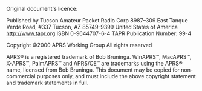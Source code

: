 
Original document's licence:

Published by
Tucson Amateur Packet Radio Corp
8987–309 East Tanque Verde Road, #337
Tucson, AZ 85749-9399
United States of America
http://www.tapr.org
ISBN 0-9644707-6-4
TAPR Publication Number: 99-4

Copyright ©2000 APRS Working Group
All rights reserved

APRS® is a registered trademark of Bob Bruninga.
WinAPRS™, MacAPRS™, X-APRS™, PalmAPRS™ and APRS/CE™
are trademarks using the APRS® name, licensed from Bob Bruninga.
This document may be copied for non-commercial purposes only, and must
include the above copyright statement and trademark statements in full.

